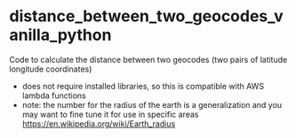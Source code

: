 # distance_between_two_geocodes_vanilla_python

Code to calculate the distance between two geocodes (two pairs of latitude longitude coordinates) 
- does not require installed libraries, so this is compatible with AWS lambda functions
- note: the number for the radius of the earth is a generalization and you may want to fine tune it for use in specific areas https://en.wikipedia.org/wiki/Earth_radius
